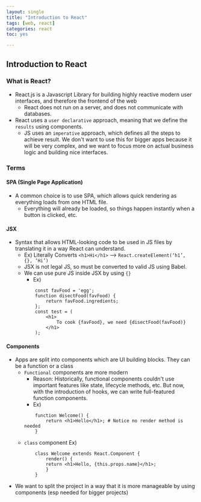 ```yaml
---
layout: single
title: "Introduction to React"
tags: [web, react]
categories: react
toc: yes

---
```


## Introduction to React

### What is React?
- React.js is a Javascript Library for building highly reactive modern user interfaces, and therefore the frontend of the web
    - React does not run on a server, and does not communicate with databases.
- React uses a `user declarative` approach, meaning that we define the `results` using components.
    - JS uses an `imperative` approach, which defines all the steps to achieve result. We don't want to use this for bigger apps because it will be very complex, and we want to focus more on actual business logic and building nice interfaces. 

### Terms
#### SPA (Single Page Application)
- A common choice is to use SPA, which allows quick rendering as everything loads from one HTML file.
    - Everything will already be loaded, so things happen instantly when a button is clicked, etc.

#### JSX
- Syntax that allows HTML-looking code to be used in JS files by translating it in a way React can understand.
    - Ex) Literally Converts `<h1>Hi</h1>` —> `React.createElement(‘h1’, {}, ‘Hi’)`
    - JSX is not legal JS, so must be converted to valid JS using Babel.
    - We can use pure JS inside JSX by using `{}`
        - Ex)
        ```
            const favFood = 'egg';
            function disectFood(favFood) {
                return favFood.ingredients;
            };
            const test = (
                <h1>
                    To cook {favFood}, we need {disectFood(favFood)}
                </h1>
            );
        ```

#### Components
- Apps are split into components which are UI building blocks. They can be a function or a class
    - `Functional` components are more modern
        - Reason: Historically, functional components couldn't use important features like state, lifecycle methods, etc. But now, with the introduction of hooks, we can write full-featured function components.
        - Ex)
        ```
            function Welcome() {
                return <h1>Hello</h1>; # Notice no render method is needed
            }
        ```
    - `class` component Ex)
        ```
            class Welcome extends React.Component {
                render() {
                return <h1>Hello, {this.props.name}</h1>;
                }
            }
        ```
- We want to split the project in a way that it is more manageable by using components (esp needed for bigger projects)

